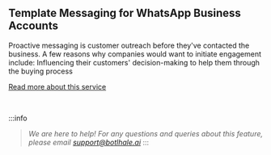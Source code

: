 ## Template Messaging for WhatsApp Business Accounts

Proactive messaging is customer outreach before they've contacted the business. A few reasons why companies would want to initiate engagement include: Influencing their customers' decision-making to help them through the buying process


<a centre href="https://docs.360dialog.com/360-client-hub/template-management-ui" target="_blank">Read more about this service </a>

<br/>

:::info
> *We are here to help! For any questions and queries about this feature, please email support@botlhale.ai*
:::


